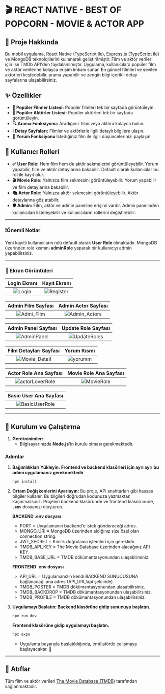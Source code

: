 # 🎬 REACT NATIVE - BEST OF POPCORN - MOVIE & ACTOR APP 

## 🚀 Proje Hakkında 

Bu mobil uygulama, React Native (TypeScript ile), Express.js (TypeScript ile) ve MongoDB teknolojilerini kullanarak geliştirilmiştir. Film ve aktör verileri için ise TMDb API'den faydalanılmıştır.
Uygulama, kullanıcılara popüler film ve aktör verilerine kolayca erişim imkanı sunar. En güncel filmleri ve sevilen aktörleri keşfedebilir, arama yapabilir ve zengin bilgi içerikli detay sayfalarına ulaşabilirsiniz.

## ✨ Özellikler 

* **🍿 Popüler Filmler Listesi:** Popüler filmleri tek bir sayfada görüntüleyin. 
* **🌟 Popüler Aktörler Listesi:** Popüler aktörleri tek bir sayfada görüntüleyin.
* **🔍 Arama Fonksiyonu:** Aradığınız filmi veya aktörü kolayca bulun. 
* **ℹ️ Detay Sayfaları:** Filmler ve aktörlerle ilgili detaylı bilgilere ulaşın.
* **💬 Yorum Fonksiyonu** İstediğiniz film ile ilgili düşüncelerinizi paylaşın.

## 👥 Kullanıcı Rolleri
* **✅ User Role:** Hem film hem de aktör sekmelerini görüntüleyebilir. Yorum yapabilir, film ve aktör detaylarına bakabilir. Default olarak kullanıcılar bu rol ile kayıt olur.
* **🎬 Movie Role:** Yalnızca film sekmesini görüntüleyebilir. Yorum yapabilir ve film detaylarına bakabilir.
* **🎭 Actor Role:** Yalnızca aktör sekmesini görüntüleyebilir. Aktör detaylarına göz atabilir.
* **🛡️ Admin:** Film, aktör ve admin paneline erişimi vardır. Admin panelinden kullanıcıları listeleyebilir ve kullanıcıların rollerini değiştirebilir.

---
### ❗Önemli Notlar
Yeni kayıtlı kullanıcıların rolü default olarak **User Role** olmaktadır. MongoDB üzerinden role kısmını **adminRole** yaparak bir kullanıcıyı admin yapabilirsiniz.

---
### 📸 Ekran Görüntüleri 
| Login Ekranı | Kayıt Ekranı | 
| :---------------------------------: | :------------------------: |
|![Login](https://github.com/user-attachments/assets/736d98e1-a29d-440e-a3ac-6b804098ca70) | ![Register](https://github.com/user-attachments/assets/7262252e-9f69-4a20-b188-37287ff25c47)

 | Admin Film Sayfası | Admin Actor Sayfası | 
| :---------------------------------: | :------------------------: |
| ![Admi_Film](https://github.com/user-attachments/assets/8e731448-98ba-4d8e-aa5d-d1df04b0a9ab) | ![Admin_Actors](https://github.com/user-attachments/assets/c114bcf7-4471-4642-89c0-447207a42263)

 | Admin Panel Sayfası | Update Role Sayfası | 
| :---------------------------------: | :------------------------: |
| ![AdminPanel](https://github.com/user-attachments/assets/66958a8f-0fe1-44c5-81ea-c07041539eb3) | ![UpdateRoles](https://github.com/user-attachments/assets/f00f2a71-6e68-4047-a51f-e37ec28556ed)

 | Film Detayları Sayfası | Yorum Kısmı | 
| :---------------------------------: | :------------------------: |
|  ![Movie_Detail](https://github.com/user-attachments/assets/6c12904f-334f-4be5-9bea-7d3a1b69b369) | ![yorumm](https://github.com/user-attachments/assets/210b925e-d9a2-4aa1-b437-d01503e0813d)


 | Actor Role Ana Sayfası | Movie Role Ana Sayfası | 
| :---------------------------------: | :------------------------: |
| ![actorLoverRole](https://github.com/user-attachments/assets/e9e8841e-2a91-422f-99a7-8bf0da56fce9) | ![MovieRole](https://github.com/user-attachments/assets/35b63e11-af2f-4f2c-a2ec-2fc89b6eb94f)

 | Basic User Ana Sayfası |  
| :---------------------------------: | 
| ![BasicUserRole](https://github.com/user-attachments/assets/06a6bac4-b4df-4d95-9646-6f702147052b)|


---
## 🚀 Kurulum ve Çalıştırma 

1.  **Gereksinimler:**
    * Bilgisayarınızda **Node.js**'in kurulu olması gerekmektedir.

### Adımlar 

1.  **Bağımlılıkları Yükleyin:**
      **Frontend ve backend klasörleri için ayrı ayrı bu adımı uygulamanız gerekmektedir**
    ```bash
    npm install
    ```

3.  **Ortam Değişkenlerini Ayarlayın:**
    Bu proje, API anahtarları gibi hassas bilgiler kullanır. Bu bilgileri doğrudan kodunuza yazmaktan kaçınmalısınız.
    Projenin backend klasöründe ve frontend klasörününe, **`.env`** dosyanızı oluşturun.
    
    **BACKEND .env dosyası**
      - PORT = Uygulamanın backend'e istek göndereceği adres.
      - MONGO_URI = MongoDB üzerinden aldığınız size özel olan connection string.
      - JWT_SECRET = Kimlik doğrulama işlemleri için gereklidir.
      - TMDB_API_KEY = The Movie Database üzerinden alacağınız API KEY.
      - TMDB_BASE_URL = TMDB dökümantasyonundan ulaşabilirsiniz.

    **FRONTEND .env dosyası**
      - API_URL = Uygulamanızın kendi BACKEND SUNUCUSUNA bağlanacağı ana adres (API_URL/api şeklinde).
      - TMDB_POSTER = TMDB dökümantasyonundan ulaşabilirsiniz.
      - TMDB_BACKDROP = TMDB dökümantasyonundan ulaşabilirsiniz.
      - TMDB_PROFILE = TMDB dökümantasyonundan ulaşabilirsiniz.
      

5.  **Uygulamayı Başlatın:**
        **Backend klasörüne gidip sunucuyu başlatın.**
    ```bash
    npm run dev
    ```
    
      **Frontend klasörüne gidip uygulamayı başlatın.**
    ```bash
    npx expo
    ```
    * Uygulama başarıyla başlatıldığında, emülatörde çalışmaya başlayacaktır. 🎉

---


## 🔗 Atıflar 

Tüm film ve aktör verileri [The Movie Database (TMDB)](https://www.themoviedb.org/) tarafından sağlanmaktadır.
